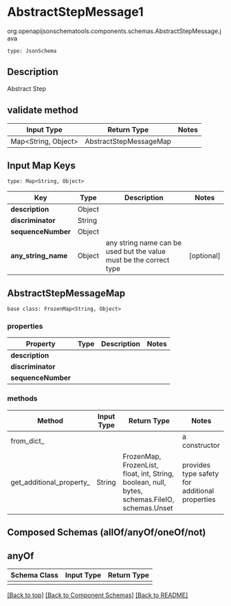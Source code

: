 # AbstractStepMessage1
org.openapijsonschematools.components.schemas.AbstractStepMessage.java
```
type: JsonSchema
```

## Description
Abstract Step

## validate method
| Input Type | Return Type | Notes |
| ---------- | ----------- | ----- |
| Map<String, Object> | AbstractStepMessageMap | |

## Input Map Keys
```
type: Map<String, Object>
```
Key | Type |  Description | Notes
------------ | ------------- | ------------- | -------------
**description** | Object |  |
**discriminator** | String |  |
**sequenceNumber** | Object |  |
**any_string_name** | Object | any string name can be used but the value must be the correct type | [optional]

## AbstractStepMessageMap
```
base class: FrozenMap<String, Object>
```

### properties
Property | Type | Description | Notes
-------- | ---- | ----------- | -----
**description** |  |  |
**discriminator** |  |  |
**sequenceNumber** |  |  |

### methods
Method | Input Type | Return Type | Notes
------ | ---------- | ----------- | ------
from_dict_ |  |  | a constructor
get_additional_property_ | String | FrozenMap, FrozenList, float, int, String, boolean, null, bytes, schemas.FileIO, schemas.Unset | provides type safety for additional properties

## Composed Schemas (allOf/anyOf/oneOf/not)
## anyOf
Schema Class | Input Type | Return Type
------------ | ---------- | -----------
 |  | 

[[Back to top]](#top) [[Back to Component Schemas]](../../../README.md#Component-Schemas) [[Back to README]](../../../README.md)
